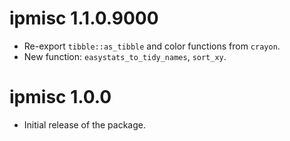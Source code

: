 # ipmisc 1.1.0.9000

  - Re-export `tibble::as_tibble` and color functions from `crayon`.
  - New function: `easystats_to_tidy_names`, `sort_xy`.

# ipmisc 1.0.0

  - Initial release of the package.
